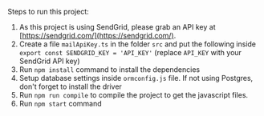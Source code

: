 Steps to run this project:

1. As this project is using SendGrid, please grab an API key at [https://sendgrid.com/](https://sendgrid.com/).
2. Create a file `mailApiKey.ts` in the folder `src` and put the following inside
`export const SENDGRID_KEY = 'API_KEY'` (replace `API_KEY` with your SendGrid API key)
3. Run `npm install` command to install the dependencies
4. Setup database settings inside `ormconfig.js` file. If not using Postgres, don't forget to install the driver
5. Run `npm run compile` to compile the project to get the javascript files.
6. Run `npm start` command

